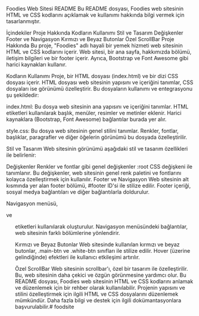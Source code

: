 Foodies Web Sitesi README
Bu README dosyası, Foodies web sitesinin HTML ve CSS kodlarını açıklamak ve kullanımı hakkında bilgi vermek için tasarlanmıştır.

İçindekiler
Proje Hakkında
Kodların Kullanımı
Stil ve Tasarım
Değişkenler
Footer ve Navigasyon
Kırmızı ve Beyaz Butonlar
Özel ScrollBar
Proje Hakkında
Bu proje, "Foodies" adlı hayali bir yemek hizmeti web sitesinin HTML ve CSS kodlarını içerir. Web sitesi, bir ana sayfa, hakkımızda bölümü, iletişim bilgileri ve bir footer içerir. Ayrıca, Bootstrap ve Font Awesome gibi harici kaynakları kullanır.

Kodların Kullanımı
Proje, bir HTML dosyası (index.html) ve bir dizi CSS dosyası içerir. HTML dosyası web sitesinin yapısını ve içeriğini tanımlar, CSS dosyaları ise görünümü özelleştirir. Bu dosyaların kullanımı ve entegrasyonu şu şekildedir:

index.html: Bu dosya web sitesinin ana yapısını ve içeriğini tanımlar. HTML etiketleri kullanılarak başlık, menüler, resimler ve metinler eklenir. Harici kaynaklara (Bootstrap, Font Awesome) bağlantılar burada yer alır.

style.css: Bu dosya web sitesinin genel stilini tanımlar. Renkler, fontlar, başlıklar, paragrafler ve diğer öğelerin görünümü bu dosyada özelleştirilir.

Stil ve Tasarım
Web sitesinin görünümü aşağıdaki stil ve tasarım özellikleri ile belirlenir:

Değişkenler
Renkler ve fontlar gibi genel değişkenler :root CSS değişkeni ile tanımlanır. Bu değişkenler, web sitesinin genel renk paletini ve fontlarını kolayca özelleştirmek için kullanılır.
Footer ve Navigasyon
Web sitesinin alt kısmında yer alan footer bölümü, #footer ID'si ile stilize edilir. Footer içeriği, sosyal medya bağlantıları ve diğer bağlantılarla doldurulur.

Navigasyon menüsü, <nav> ve <ul> etiketleri kullanılarak oluşturulur. Navigasyon menüsündeki bağlantılar, web sitesinin farklı bölümlerine yönlendirir.

Kırmızı ve Beyaz Butonlar
Web sitesinde kullanılan kırmızı ve beyaz butonlar, .main-btn ve .white-btn sınıfları ile stilize edilir. Hover (üzerine gelindiğinde) efektleri ile kullanıcı etkileşimi artırılır.

Özel ScrollBar
Web sitesinin scrollbar'ı, özel bir tasarım ile özelleştirilir. Bu, web sitesinin daha çekici ve özgün görünmesine yardımcı olur.
Bu README dosyası, Foodies web sitesinin HTML ve CSS kodlarını anlamak ve düzenlemek için bir rehber olarak kullanılabilir. Projenin yapısını ve stilini özelleştirmek için ilgili HTML ve CSS dosyalarını düzenlemek mümkündür. Daha fazla bilgi ve destek için ilgili dokümantasyonlara başvurulabilir.# foodsite
